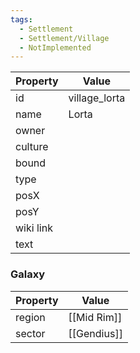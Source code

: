 ```yaml
---
tags:
  - Settlement
  - Settlement/Village
  - NotImplemented
---
```


| Property  | Value         |
| --------- | ------------- |
| id        | village_lorta |
| name      | Lorta         |
| owner     |               |
| culture   |               |
| bound     |               |
| type      |               |
| posX      |               |
| posY      |               |
| wiki link |               |
| text      |               |

### Galaxy
| Property | Value       |
| -------- | ----------- |
| region   | [[Mid Rim]] |
| sector   | [[Gendius]] |
